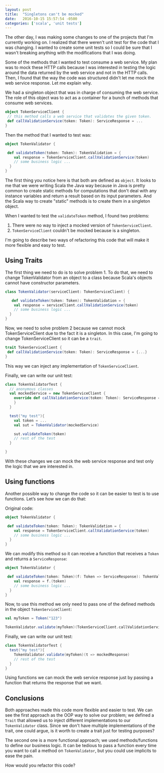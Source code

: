 ```yaml
---
layout: post
title:  "Singletons can't be mocked"
date:   2016-10-15 15:57:54 -0500
categories: ['scala', 'unit tests']
---
```

The other day, I was making some changes to one of the projects that I'm currently working on. I realized that there weren't unit test for the code that I was changing. I wanted to create some unit tests so I could be sure that I wasn't breaking anything with the modifications that I was doing.

Some of the methods that I wanted to test consume a web service. My plan was to mock these HTTP calls because I was interested in testing the logic around the data returned by the web service and not in the HTTP calls. Then, I found that the way the code was structured didn't let me mock the web service response. Let me explain why.

<!--description-->

We had a singleton object that was in charge of consuming the web service. The role of this object was to act as a container for a bunch of methods that consume web services.

```scala
object TokenServiceClient {
 // this method calls a web service that validates the given token.
 def callValidationService(token: Token): ServiceResponse = ...
}
```

Then the method that I wanted to test was:

```scala
object TokenValidator {

 def validateToken(token: Token): TokenValidation = {
    val response = TokenServiceClient.callValidationService(token)
    // some business logic ...
  }
}
```
The first thing you notice here is that both are defined as `object`. It looks to me that we were writing Scala the Java way because in Java is pretty common to create static methods for computations that don't deal with any instance variables and return a result based on its input parameters. And the Scala way to create "static" methods is to create them in a singleton object.

When I wanted to test the `validateToken` method, I found two problems:

1. There were no way to inject a mocked version of `TokenServiceClient`.
2. `TokenServiceClient` couldn't be mocked because is a singleton.

I'm going to describe two ways of refactoring this code that will make it more flexible and easy to test.

## Using Traits

The first thing we need to do is to solve problem 1. To do that, we need to change TokenValidator from an object to a class because Scala's objects cannot have constructor parameters.

```scala
class TokenValidator(serviceClient: TokenServiceClient) {

   def validateToken(token: Token): TokenValidation = {
    val response = serviceClient.callValidationService(token)
    // some business logic ...
  }
}
```

Now, we need to solve problem 2 because we cannot mock TokenServiceClient due to the fact it is a singleton. In this case, I'm going to change TokenServiceClient so it can be a `trait`.

```scala
trait TokenServiceClient {
 def callValidationService(token: Token): ServiceResponse = {...}
}
```

This way we can inject any implementation of `TokenServiceClient`.

Finally, we can write our unit test:

```scala
class TokenValidatorTest {
  // anonymous classes
  val mockedService = new TokenServiceClient { 
    override def callValidationService(token: Token): ServiceResponse = { // return mocked response
    }
  }

  test("my test"){
    val token = ...
    val sut = TokenValidator(mockedService)

    sut.validateToken(token)
    // rest of the test
  }

}
```

With these changes we can mock the web service response and test only the logic that we are interested in.

## Using functions

Another possible way to change the code so it can be easier to test is to use functions. Let’s see how we can do that:

Original code:

```scala
object TokenValidator {

 def validateToken(token: Token): TokenValidation = {
    val response = TokenServiceClient.callValidationService(token)
    // some business logic ...
  }
}
```
We can modify this method so it can receive a function that receives a `Token` and returns a `ServiceResponse`:

```scala
object TokenValidator {

 def validateToken(token: Token)(f: Token => ServiceResponse): TokenValidation = {
    val response = f.(token)
    // some business logic ...
  }
}
```

Now, to use this method we only need to pass one of the defined methods in the object `TokenServiceClient`:

```scala
val myToken = Token("123")

TokenValidator.validate(myToken)(TokenServiceClient.callValidationService)
```

Finally, we can write our unit test:

```scala
class TokenValidatorTest {
  test("my test"){
    TokenValidator.validate(myToken)(t => mockedResponse)
    // rest of the test
  }
}
```
Using functions we can mock the web service response just by passing a function that returns the response that we want.

## Conclusions

Both approaches made this code more flexible and easier to test. We can see the first approach as the OOP way to solve our problem; we defined a `Trait` that allowed us to inject different implementations to our `TokenValidator` class. Since we don't have multiple implementations of the trait, one could argue, is it worth to create a trait just for testing purposes?

The second one is a more functional approach; we used methods/functions to define our business logic. It can be tedious to pass a function every time you want to call a method on `TokenValidator`, but you could use implicits to ease the pain.

How would you refactor this code?
